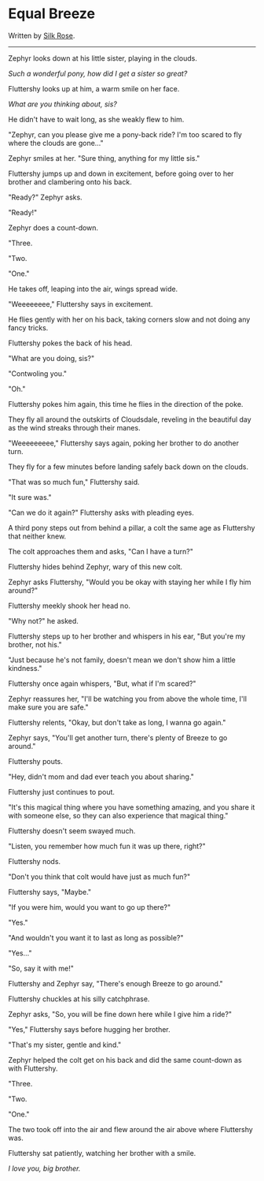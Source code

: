 # Equal Breeze

Written by [Silk Rose](https://www.fimfiction.net/user/237915/Silk+Rose).

***

Zephyr looks down at his little sister, playing in the clouds.

*Such a wonderful pony, how did I get a sister so great?*

Fluttershy looks up at him, a warm smile on her face.

*What are you thinking about, sis?*

He didn't have to wait long, as she weakly flew to him.

"Zephyr, can you please give me a pony-back ride? I'm too scared to fly where the clouds are gone…"

Zephyr smiles at her. "Sure thing, anything for my little sis."

Fluttershy jumps up and down in excitement, before going over to her brother and clambering onto his back.

"Ready?" Zephyr asks.

"Ready!"

Zephyr does a count-down.

"Three.

"Two.

"One."

He takes off, leaping into the air, wings spread wide.

"Weeeeeeee," Fluttershy says in excitement.

He flies gently with her on his back, taking corners slow and not doing any fancy tricks.

Fluttershy pokes the back of his head.

"What are you doing, sis?"

"Contwoling you."

"Oh."

Fluttershy pokes him again, this time he flies in the direction of the poke.

They fly all around the outskirts of Cloudsdale, reveling in the beautiful day as the wind streaks through their manes.

"Weeeeeeeee," Fluttershy says again, poking her brother to do another turn.

They fly for a few minutes before landing safely back down on the clouds.

"That was so much fun," Fluttershy said.

"It sure was."

"Can we do it again?" Fluttershy asks with pleading eyes.

A third pony steps out from behind a pillar, a colt the same age as Fluttershy that neither knew.

The colt approaches them and asks, "Can I have a turn?"

Fluttershy hides behind Zephyr, wary of this new colt.

Zephyr asks Fluttershy, "Would you be okay with staying her while I fly him around?"

Fluttershy meekly shook her head no.

"Why not?" he asked.

Fluttershy steps up to her brother and whispers in his ear, "But you're my brother, not his."

"Just because he's not family, doesn't mean we don't show him a little kindness."

Fluttershy once again whispers, "But, what if I'm scared?"

Zephyr reassures her, "I'll be watching you from above the whole time, I'll make sure you are safe."

Fluttershy relents, "Okay, but don't take as long, I wanna go again."

Zephyr says, "You'll get another turn, there's plenty of Breeze to go around."

Fluttershy pouts.

"Hey, didn't mom and dad ever teach you about sharing."

Fluttershy just continues to pout.

"It's this magical thing where you have something amazing, and you share it with someone else, so they can also experience that magical thing."

Fluttershy doesn't seem swayed much.

"Listen, you remember how much fun it was up there, right?"

Fluttershy nods.

"Don't you think that colt would have just as much fun?"

Fluttershy says, "Maybe."

"If you were him, would you want to go up there?"

"Yes."

"And wouldn't you want it to last as long as possible?"

"Yes…"

"So, say it with me!"

Fluttershy and Zephyr say, "There's enough Breeze to go around."

Fluttershy chuckles at his silly catchphrase.

Zephyr asks, "So, you will be fine down here while I give him a ride?"

"Yes," Fluttershy says before hugging her brother.

"That's my sister, gentle and kind."

Zephyr helped the colt get on his back and did the same count-down as with Fluttershy.

"Three.

"Two.

"One."

The two took off into the air and flew around the air above where Fluttershy was.

Fluttershy sat patiently, watching her brother with a smile.

*I love you, big brother.*
